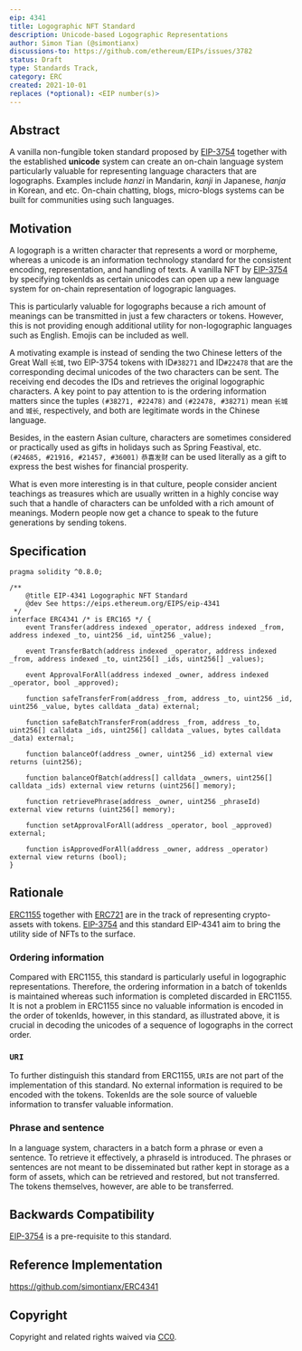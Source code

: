 ```yaml
---
eip: 4341
title: Logographic NFT Standard
description: Unicode-based Logographic Representations
author: Simon Tian (@simontianx)
discussions-to: https://github.com/ethereum/EIPs/issues/3782
status: Draft
type: Standards Track,
category: ERC
created: 2021-10-01
replaces (*optional): <EIP number(s)>
---
```


## Abstract
A vanilla non-fungible token standard proposed by [EIP-3754](./eip-3754.md)
together with the established **unicode** system can create an on-chain language
system particularly valuable for representing language characters that are
logographs. Examples include _hanzi_ in Mandarin, _kanji_ in Japanese, _hanja_
in Korean, and etc. On-chain chatting, blogs, micro-blogs systems can be built
for communities using such languages.

## Motivation
A logograph is a written character that represents a word or morpheme, whereas a
unicode is an information technology standard for the consistent encoding,
representation, and handling of texts. A vanilla NFT by [EIP-3754](./eip-3754.md)
by specifying tokenIds as certain unicodes can open up a new language system for
on-chain representation of logograpic languages.

This is particularly valuable for logographs because a rich amount of meanings
can be transmitted in just a few characters or tokens. However, this is not
providing enough additional utility for non-logographic languages such as English.
Emojis can be included as well.

A motivating example is instead of sending the two Chinese letters of the Great Wall
`长城`, two EIP-3754 tokens with ID`#38271` and ID`#22478` that are the
corresponding decimal unicodes of the two characters can be sent. The
receiving end decodes the IDs and retrieves the original logographic characters.
A key point to pay attention to is the ordering information matters since the
tuples `(#38271, #22478)` and `(#22478, #38271)` mean `长城` and `城长`,
respectively, and both are legitimate words in the Chinese language.

Besides, in the eastern Asian culture, characters are sometimes considered or
practically used as gifts in holidays such as Spring Feastival, etc.
`(#24685, #21916, #21457, #36001)` `恭喜发财` can be used literally as a gift to 
express the best wishes for financial prosperity.

What is even more interesting is in that culture, people consider ancient teachings
as treasures which are usually written in a highly concise way such that a handle 
of characters can be unfolded with a rich amount of meanings. Modern people now get 
a chance to speak to the future generations by sending tokens.

## Specification
```
pragma solidity ^0.8.0;

/**
    @title EIP-4341 Logographic NFT Standard
    @dev See https://eips.ethereum.org/EIPS/eip-4341
 */
interface ERC4341 /* is ERC165 */ {
    event Transfer(address indexed _operator, address indexed _from, address indexed _to, uint256 _id, uint256 _value);

    event TransferBatch(address indexed _operator, address indexed _from, address indexed _to, uint256[] _ids, uint256[] _values);

    event ApprovalForAll(address indexed _owner, address indexed _operator, bool _approved);

    function safeTransferFrom(address _from, address _to, uint256 _id, uint256 _value, bytes calldata _data) external;

    function safeBatchTransferFrom(address _from, address _to, uint256[] calldata _ids, uint256[] calldata _values, bytes calldata _data) external;

    function balanceOf(address _owner, uint256 _id) external view returns (uint256);

    function balanceOfBatch(address[] calldata _owners, uint256[] calldata _ids) external view returns (uint256[] memory);

    function retrievePhrase(address _owner, uint256 _phraseId) external view returns (uint256[] memory);

    function setApprovalForAll(address _operator, bool _approved) external;

    function isApprovedForAll(address _owner, address _operator) external view returns (bool);
}
```

## Rationale
[ERC1155](./eip-1155.md) together with [ERC721](./eip-721.md) are in the track of
representing crypto-assets with tokens. [EIP-3754](./eip-3754.md) and this standard
EIP-4341 aim to bring the utility side of NFTs to the surface.

### Ordering information
Compared with ERC1155, this standard is particularly useful in logographic
representations. Therefore, the ordering information in a batch of tokenIds is
maintained whereas such information is completed discarded in ERC1155. It is not
a problem in ERC1155 since no valuable information is encoded in the order of
tokenIds, however, in this standard, as illustrated above, it is crucial in
decoding the unicodes of a sequence of logographs in the correct order.

### `URI`
To further distinguish this standard from ERC1155, `URI`s are not part of the
implementation of this standard. No external information is required to be encoded
with the tokens. TokenIds are the sole source of valueble information to transfer
valuable information.

### Phrase and sentence
In a language system, characters in a batch form a phrase or even a sentence. To
retrieve it effectively, a phraseId is introduced. The phrases or sentences are
not meant to be disseminated but rather kept in storage as a form of assets,
which can be retrieved and restored, but not transferred. The tokens themselves,
however, are able to be transferred.

## Backwards Compatibility
[EIP-3754](./eip-3754.md) is a pre-requisite to this standard.

## Reference Implementation
https://github.com/simontianx/ERC4341

## Copyright
Copyright and related rights waived via [CC0](https://creativecommons.org/publicdomain/zero/1.0/).
